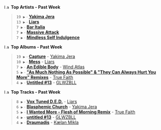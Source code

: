 <!--START_LASTFM_ARTISTS:{"period": "7day", "rows": 5}-->
<a href="https://last.fm" target="_blank"><img src="https://user-images.githubusercontent.com/17434202/215290617-e793598d-d7c9-428f-9975-156db1ba89cc.svg" alt="Last.fm Logo" width="18" height="13"/></a> **Top Artists - Past Week**

> `19 ▶️` ∙ **[Yakima Jera](https://www.last.fm/music/Yakima+Jera)**<br/>
> `13 ▶️` ∙ **[Liars](https://www.last.fm/music/Liars)**<br/>
> `7 ▶️` ∙ **[Bar Italia](https://www.last.fm/music/Bar+Italia)**<br/>
> `7 ▶️` ∙ **[Massive Attack](https://www.last.fm/music/Massive+Attack)**<br/>
> `7 ▶️` ∙ **[Mindless Self Indulgence](https://www.last.fm/music/Mindless+Self+Indulgence)**<br/>
<!--END_LASTFM_ARTISTS-->

<!--START_LASTFM_ALBUMS:{"period": "7day", "rows": 5}-->
<a href="https://last.fm" target="_blank"><img src="https://user-images.githubusercontent.com/17434202/215290617-e793598d-d7c9-428f-9975-156db1ba89cc.svg" alt="Last.fm Logo" width="18" height="13"/></a> **Top Albums - Past Week**

> `19 ▶️` ∙ **[Capture](https://www.last.fm/music/Yakima+Jera/Capture)** - [Yakima Jera](https://www.last.fm/music/Yakima+Jera)<br/>
> `10 ▶️` ∙ **[Mess](https://www.last.fm/music/Liars/Mess)** - [Liars](https://www.last.fm/music/Liars)<br/>
> `7 ▶️` ∙ **[An Edible Body](https://www.last.fm/music/Wind+Atlas/An+Edible+Body)** - [Wind Atlas](https://www.last.fm/music/Wind+Atlas)<br/>
> `5 ▶️` ∙ **["As Much Nothing As Possible" & "They Can Always Hurt You More" Remixes](https://www.last.fm/music/True+Faith/%22As+Much+Nothing+As+Possible%22+&+%22They+Can+Always+Hurt+You+More%22+Remixes)** - [True Faith](https://www.last.fm/music/True+Faith)<br/>
> `4 ▶️` ∙ **[Untitled #13](https://www.last.fm/music/GLWZBLL/Untitled+%2313)** - [GLWZBLL](https://www.last.fm/music/GLWZBLL)<br/>
<!--END_LASTFM_ALBUMS-->

<!--START_LASTFM_TRACKS:{"period": "7day", "rows": 5}-->
<a href="https://last.fm" target="_blank"><img src="https://user-images.githubusercontent.com/17434202/215290617-e793598d-d7c9-428f-9975-156db1ba89cc.svg" alt="Last.fm Logo" width="18" height="13"/></a> **Top Tracks - Past Week**

> `8 ▶️` ∙ **[Vox Tuned D.E.D.](https://www.last.fm/music/Liars/_/Vox+Tuned+D.E.D.)** - [Liars](https://www.last.fm/music/Liars)<br/>
> `6 ▶️` ∙ **[Blasphemic Church](https://www.last.fm/music/Yakima+Jera/_/Blasphemic+Church)** - [Yakima Jera](https://www.last.fm/music/Yakima+Jera)<br/>
> `5 ▶️` ∙ **[I Wanted More - Flesh of Morning Remix](https://www.last.fm/music/True+Faith/_/I+Wanted+More+-+Flesh+of+Morning+Remix)** - [True Faith](https://www.last.fm/music/True+Faith)<br/>
> `4 ▶️` ∙ **[untitled #13](https://www.last.fm/music/GLWZBLL/_/untitled+%2313)** - [GLWZBLL](https://www.last.fm/music/GLWZBLL)<br/>
> `4 ▶️` ∙ **[Draumadís](https://www.last.fm/music/K%C3%A6lan+Mikla/_/Draumad%C3%ADs)** - [Kælan Mikla](https://www.last.fm/music/K%C3%A6lan+Mikla)<br/>
<!--END_LASTFM_TRACKS-->